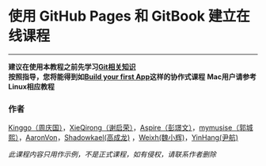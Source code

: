 使用 GitHub Pages 和 GitBook 建立在线课程
============
---
  
**建议在使用本教程之前先学习[Git相关知识](http://git-scm.com/book/zh/v2)**   
**按照指导，您将能得到如[Build your first App](https://cooc-china.gitbooks.io/build-your-first-app-course/content/)这样的协作式课程**
**Mac用户请参考Linux相应教程**

### 作者
[Kinggo（周庆国）](https://github.com/kinggolzu)，[XieQirong（谢启荣）](https://github.com/XieQirong)，[Aspire（彭璟文）](https://prettyxw.com)，[mymusise（郭城熙）](https://github.com/mymusise)，[AaronVon](https://github.com/AaronVon)，[Shadowkael(高成龙)](https://github.com/shadowkael)
，[Weixh(魏小辉)](https://github.com/Weixh121001)，[YinHang(尹航)](https://github.com/yinhang2)


*此课程内容只用作示例，不是正式课程，如有侵权，请联系作者删除*
